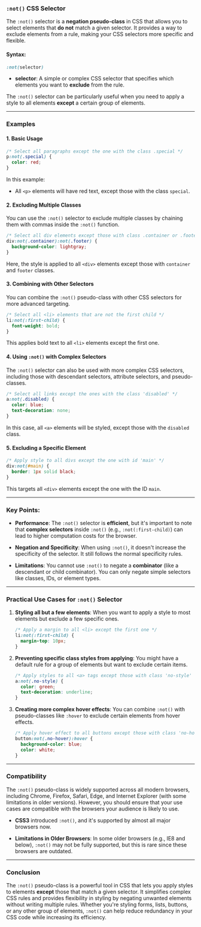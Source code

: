 ### `:not()` CSS Selector

The `:not()` selector is a **negation pseudo-class** in CSS that allows you to select elements that **do not** match a given selector. It provides a way to exclude elements from a rule, making your CSS selectors more specific and flexible.

#### Syntax:

```css
:not(selector)
```

- **selector**: A simple or complex CSS selector that specifies which elements you want to **exclude** from the rule.

The `:not()` selector can be particularly useful when you need to apply a style to all elements **except** a certain group of elements.

---

### Examples

#### 1. **Basic Usage**
```css
/* Select all paragraphs except the one with the class .special */
p:not(.special) {
  color: red;
}
```

In this example:
- All `<p>` elements will have red text, except those with the class `special`.

#### 2. **Excluding Multiple Classes**
You can use the `:not()` selector to exclude multiple classes by chaining them with commas inside the `:not()` function.

```css
/* Select all div elements except those with class .container or .footer */
div:not(.container):not(.footer) {
  background-color: lightgray;
}
```

Here, the style is applied to all `<div>` elements except those with `container` and `footer` classes.

#### 3. **Combining with Other Selectors**
You can combine the `:not()` pseudo-class with other CSS selectors for more advanced targeting.

```css
/* Select all <li> elements that are not the first child */
li:not(:first-child) {
  font-weight: bold;
}
```

This applies bold text to all `<li>` elements except the first one.

#### 4. **Using `:not()` with Complex Selectors**
The `:not()` selector can also be used with more complex CSS selectors, including those with descendant selectors, attribute selectors, and pseudo-classes.

```css
/* Select all links except the ones with the class 'disabled' */
a:not(.disabled) {
  color: blue;
  text-decoration: none;
}
```

In this case, all `<a>` elements will be styled, except those with the `disabled` class.

#### 5. **Excluding a Specific Element**
```css
/* Apply style to all divs except the one with id 'main' */
div:not(#main) {
  border: 1px solid black;
}
```

This targets all `<div>` elements except the one with the ID `main`.

---

### Key Points:

- **Performance**: The `:not()` selector is **efficient**, but it's important to note that **complex selectors** inside `:not()` (e.g., `:not(:first-child)`) can lead to higher computation costs for the browser.
  
- **Negation and Specificity**: When using `:not()`, it doesn't increase the specificity of the selector. It still follows the normal specificity rules.

- **Limitations**: You cannot use `:not()` to negate a **combinator** (like a descendant or child combinator). You can only negate simple selectors like classes, IDs, or element types.

---

### Practical Use Cases for `:not()` Selector

1. **Styling all but a few elements**:
   When you want to apply a style to most elements but exclude a few specific ones.

   ```css
   /* Apply a margin to all <li> except the first one */
   li:not(:first-child) {
     margin-top: 10px;
   }
   ```

2. **Preventing specific class styles from applying**:
   You might have a default rule for a group of elements but want to exclude certain items.

   ```css
   /* Apply styles to all <a> tags except those with class 'no-style' */
   a:not(.no-style) {
     color: green;
     text-decoration: underline;
   }
   ```

3. **Creating more complex hover effects**:
   You can combine `:not()` with pseudo-classes like `:hover` to exclude certain elements from hover effects.

   ```css
   /* Apply hover effect to all buttons except those with class 'no-hover' */
   button:not(.no-hover):hover {
     background-color: blue;
     color: white;
   }
   ```

---

### Compatibility

The `:not()` pseudo-class is widely supported across all modern browsers, including Chrome, Firefox, Safari, Edge, and Internet Explorer (with some limitations in older versions). However, you should ensure that your use cases are compatible with the browsers your audience is likely to use.

- **CSS3** introduced `:not()`, and it's supported by almost all major browsers now.

- **Limitations in Older Browsers**: In some older browsers (e.g., IE8 and below), `:not()` may not be fully supported, but this is rare since these browsers are outdated.

---

### Conclusion

The `:not()` pseudo-class is a powerful tool in CSS that lets you apply styles to elements **except** those that match a given selector. It simplifies complex CSS rules and provides flexibility in styling by negating unwanted elements without writing multiple rules. Whether you're styling forms, lists, buttons, or any other group of elements, `:not()` can help reduce redundancy in your CSS code while increasing its efficiency.